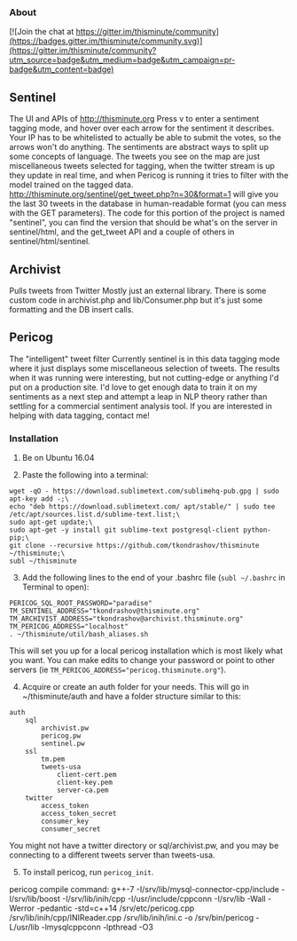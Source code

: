 ### About

[![Join the chat at https://gitter.im/thisminute/community](https://badges.gitter.im/thisminute/community.svg)](https://gitter.im/thisminute/community?utm_source=badge&utm_medium=badge&utm_campaign=pr-badge&utm_content=badge)

## Sentinel
The UI and APIs of http://thisminute.org
Press v to enter a sentiment tagging mode, and hover over each arrow for the sentiment it describes. Your IP has to be whitelisted to actually be able to submit the votes, so the arrows won't do anything. The sentiments are abstract ways to split up some concepts of language. The tweets you see on the map are just miscellaneous tweets selected for tagging, when the twitter stream is up they update in real time, and when Pericog is running it tries to filter with the model trained on the tagged data.
http://thisminute.org/sentinel/get_tweet.php?n=30&format=1 will give you the last 30 tweets in the database in human-readable format (you can mess with the GET parameters).
The code for this portion of the project is named "sentinel", you can find the version that should be what's on the server in sentinel/html, and the get_tweet API and a couple of others in sentinel/html/sentinel.

## Archivist
Pulls tweets from Twitter
Mostly just an external library. There is some custom code in archivist.php and lib/Consumer.php but it's just some formatting and the DB insert calls.

## Pericog
The "intelligent" tweet filter
Currently sentinel is in this data tagging mode where it just displays some miscellaneous selection of tweets. The results when it was running were interesting, but not cutting-edge or anything I'd put on a production site. I'd love to get enough data to train it on my sentiments as a next step and attempt a leap in NLP theory rather than settling for a commercial sentiment analysis tool. If you are interested in helping with data tagging, contact me!

### Installation


1) Be on Ubuntu 16.04

2) Paste the following into a terminal:
```
wget -qO - https://download.sublimetext.com/sublimehq-pub.gpg | sudo apt-key add -;\
echo "deb https://download.sublimetext.com/ apt/stable/" | sudo tee /etc/apt/sources.list.d/sublime-text.list;\
sudo apt-get update;\
sudo apt-get -y install git sublime-text postgresql-client python-pip;\
git clone --recursive https://github.com/tkondrashov/thisminute ~/thisminute;\
subl ~/thisminute
```

3) Add the following lines to the end of your .bashrc file (`subl ~/.bashrc` in Terminal to open):
```
PERICOG_SQL_ROOT_PASSWORD="paradise"
TM_SENTINEL_ADDRESS="tkondrashov@thisminute.org"
TM_ARCHIVIST_ADDRESS="tkondrashov@archivist.thisminute.org"
TM_PERICOG_ADDRESS="localhost"
. ~/thisminute/util/bash_aliases.sh
```
This will set you up for a local pericog installation which is most likely what you want. You can make edits to change your password or point to other servers (ie `TM_PERICOG_ADDRESS="pericog.thisminute.org"`).

4) Acquire or create an auth folder for your needs. This will go in ~/thisminute/auth and have a folder structure similar to this:
```
auth
	sql
		archivist.pw
		pericog.pw
		sentinel.pw
	ssl
		tm.pem
		tweets-usa
			client-cert.pem
			client-key.pem
			server-ca.pem
	twitter
		access_token
		access_token_secret
		consumer_key
		consumer_secret
```
You might not have a twitter directory or sql/archivist.pw, and you may be connecting to a different tweets server than tweets-usa.

5) To install pericog, run `pericog_init`.


pericog compile command:
g++-7 -I/srv/lib/mysql-connector-cpp/include -I/srv/lib/boost -I/srv/lib/inih/cpp -I/usr/include/cppconn -I/srv/lib -Wall -Werror -pedantic -std=c++14 /srv/etc/pericog.cpp /srv/lib/inih/cpp/INIReader.cpp /srv/lib/inih/ini.c -o /srv/bin/pericog -L/usr/lib -lmysqlcppconn -lpthread -O3
